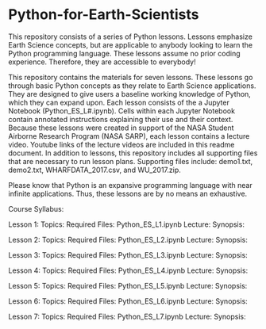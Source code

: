 # Python-for-Earth-Scientists
This repository consists of a series of Python lessons. Lessons emphasize Earth Science concepts, but are applicable to anybody looking to learn the Python programming language. These lessons assume no prior coding experience. Therefore, they are accessible to everybody!

This repository contains the materials for seven lessons. These lessons go through basic Python concepts as they relate to Earth Science applications. They are designed to give users a baseline working knowledge of Python, which they can expand upon. Each lesson consists of the a Jupyter Notebook (Python_ES_L#.ipynb). Cells within each Jupyter Notebook contain annotated instructions explaining their use and their context. Because these lessons were created in support of the NASA Student Airborne Research Program (NASA SARP), each lesson contains a lecture video. Youtube links of the lecture videos are included in this readme document. In addition to lessons, this repository includes all supporting files that are necessary to run lesson plans. Supporting files include: demo1.txt, demo2.txt, WHARFDATA_2017.csv, and WU_2017.zip.

Please know that Python is an expansive programming language with near infinite applications. Thus, these lessons are by no means an exhaustive.

Course Syllabus:

Lesson 1: 
Topics:
Required Files: Python_ES_L1.ipynb
Lecture:
Synopsis:


Lesson 2:
Topics:
Required Files: Python_ES_L2.ipynb
Lecture:
Synopsis:

Lesson 3:
Topics:
Required Files: Python_ES_L3.ipynb
Lecture:
Synopsis:

Lesson 4:
Topics:
Required Files: Python_ES_L4.ipynb
Lecture:
Synopsis:

Lesson 5:
Topics:
Required Files: Python_ES_L5.ipynb
Lecture:
Synopsis:

Lesson 6:
Topics:
Required Files: Python_ES_L6.ipynb
Lecture:
Synopsis:

Lesson 7:
Topics:
Required Files: Python_ES_L7.ipynb
Lecture:
Synopsis:
